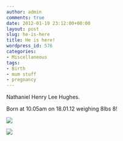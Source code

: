 ```yaml
---
author: admin
comments: true
date: 2012-01-19 23:12:00+00:00
layout: post
slug: he-is-here
title: He is here!
wordpress_id: 576
categories:
- Miscellaneous
tags:
- Birth
- mum stuff
- pregnancy
---
```


Nathaniel Henry Lee Hughes.

Born at 10.05am on 18.01.12 weighing 8lbs 8! 

  


[![](https://lh6.googleusercontent.com/-wTItyTm9htI/Txijb38S1oI/AAAAAAAAJ6w/nMZnj4Artlk/s640/blogger-image--51384053.jpg)](https://lh6.googleusercontent.com/-wTItyTm9htI/Txijb38S1oI/AAAAAAAAJ6w/nMZnj4Artlk/s640/blogger-image--51384053.jpg)

![](https://blogger.googleusercontent.com/tracker/251139911615938991-8605279234081283091?l=www.outmumbered.com)
